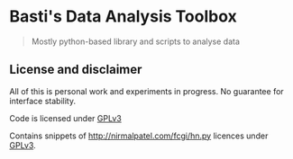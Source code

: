 # Basti's Data Analysis Toolbox
> Mostly python-based library and scripts to analyse data

## License and disclaimer

All of this is personal work and experiments in progress. No guarantee for interface stability.

Code is licensed under [GPLv3](https://github.com/BastiTee/bonnerblogs-analysis/blob/master/LICENSE)

Contains snippets of <http://nirmalpatel.com/fcgi/hn.py> licences under [GPLv3](https://github.com/BastiTee/bonnerblogs-analysis/blob/master/LICENSE).

